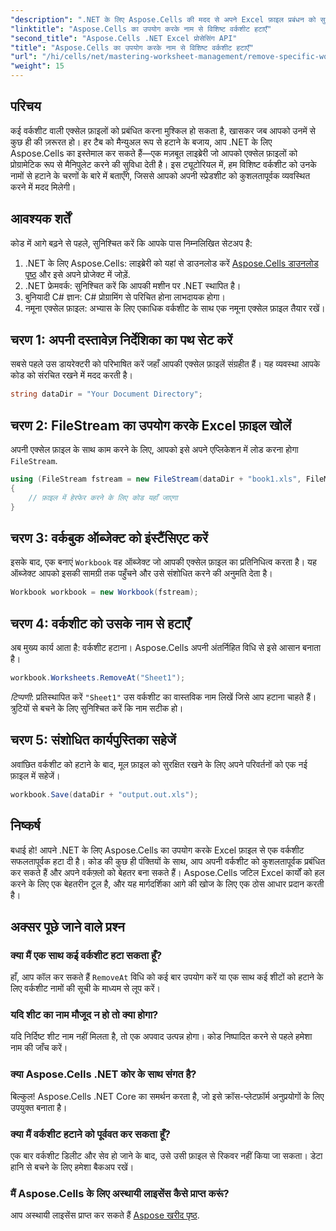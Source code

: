 ```yaml
---
"description": ".NET के लिए Aspose.Cells की मदद से अपने Excel फ़ाइल प्रबंधन को सुव्यवस्थित करना सीखें। यह मार्गदर्शिका आपको विशिष्ट वर्कशीट्स को नाम से प्रोग्रामेटिक रूप से हटाने के चरणों से परिचित कराती है, जिससे आपका समय बचता है और आपकी स्प्रेडशीट व्यवस्थित रहती हैं।"
"linktitle": "Aspose.Cells का उपयोग करके नाम से विशिष्ट वर्कशीट हटाएँ"
"second_title": "Aspose.Cells .NET Excel प्रोसेसिंग API"
"title": "Aspose.Cells का उपयोग करके नाम से विशिष्ट वर्कशीट हटाएँ"
"url": "/hi/cells/net/mastering-worksheet-management/remove-specific-worksheets-by-name/"
"weight": 15
---
```


## परिचय

कई वर्कशीट वाली एक्सेल फ़ाइलों को प्रबंधित करना मुश्किल हो सकता है, खासकर जब आपको उनमें से कुछ ही की ज़रूरत हो। हर टैब को मैन्युअल रूप से हटाने के बजाय, आप .NET के लिए Aspose.Cells का इस्तेमाल कर सकते हैं—एक मज़बूत लाइब्रेरी जो आपको एक्सेल फ़ाइलों को प्रोग्रामेटिक रूप से मैनिपुलेट करने की सुविधा देती है। इस ट्यूटोरियल में, हम विशिष्ट वर्कशीट को उनके नामों से हटाने के चरणों के बारे में बताएँगे, जिससे आपको अपनी स्प्रेडशीट को कुशलतापूर्वक व्यवस्थित करने में मदद मिलेगी।

## आवश्यक शर्तें

कोड में आगे बढ़ने से पहले, सुनिश्चित करें कि आपके पास निम्नलिखित सेटअप है:

1. .NET के लिए Aspose.Cells: लाइब्रेरी को यहां से डाउनलोड करें [Aspose.Cells डाउनलोड पृष्ठ](https://releases.aspose.com/cells/net/) और इसे अपने प्रोजेक्ट में जोड़ें.
2. .NET फ्रेमवर्क: सुनिश्चित करें कि आपकी मशीन पर .NET स्थापित है।
3. बुनियादी C# ज्ञान: C# प्रोग्रामिंग से परिचित होना लाभदायक होगा।
4. नमूना एक्सेल फ़ाइल: अभ्यास के लिए एकाधिक वर्कशीट के साथ एक नमूना एक्सेल फ़ाइल तैयार रखें।

## चरण 1: अपनी दस्तावेज़ निर्देशिका का पथ सेट करें

सबसे पहले उस डायरेक्टरी को परिभाषित करें जहाँ आपकी एक्सेल फ़ाइलें संग्रहीत हैं। यह व्यवस्था आपके कोड को संरचित रखने में मदद करती है।

```csharp
string dataDir = "Your Document Directory";
```

## चरण 2: FileStream का उपयोग करके Excel फ़ाइल खोलें

अपनी एक्सेल फ़ाइल के साथ काम करने के लिए, आपको इसे अपने एप्लिकेशन में लोड करना होगा `FileStream`.

```csharp
using (FileStream fstream = new FileStream(dataDir + "book1.xls", FileMode.Open))
{
    // फ़ाइल में हेरफेर करने के लिए कोड यहाँ जाएगा
}
```

## चरण 3: वर्कबुक ऑब्जेक्ट को इंस्टैंसिएट करें

इसके बाद, एक बनाएं `Workbook` वह ऑब्जेक्ट जो आपकी एक्सेल फ़ाइल का प्रतिनिधित्व करता है। यह ऑब्जेक्ट आपको इसकी सामग्री तक पहुँचने और उसे संशोधित करने की अनुमति देता है।

```csharp
Workbook workbook = new Workbook(fstream);
```

## चरण 4: वर्कशीट को उसके नाम से हटाएँ

अब मुख्य कार्य आता है: वर्कशीट हटाना। Aspose.Cells अपनी अंतर्निहित विधि से इसे आसान बनाता है।

```csharp
workbook.Worksheets.RemoveAt("Sheet1");
```

*टिप्पणी*: प्रतिस्थापित करें `"Sheet1"` उस वर्कशीट का वास्तविक नाम लिखें जिसे आप हटाना चाहते हैं। त्रुटियों से बचने के लिए सुनिश्चित करें कि नाम सटीक हो।

## चरण 5: संशोधित कार्यपुस्तिका सहेजें

अवांछित वर्कशीट को हटाने के बाद, मूल फ़ाइल को सुरक्षित रखने के लिए अपने परिवर्तनों को एक नई फ़ाइल में सहेजें।

```csharp
workbook.Save(dataDir + "output.out.xls");
```

## निष्कर्ष

बधाई हो! आपने .NET के लिए Aspose.Cells का उपयोग करके Excel फ़ाइल से एक वर्कशीट सफलतापूर्वक हटा दी है। कोड की कुछ ही पंक्तियों के साथ, आप अपनी वर्कशीट को कुशलतापूर्वक प्रबंधित कर सकते हैं और अपने वर्कफ़्लो को बेहतर बना सकते हैं। Aspose.Cells जटिल Excel कार्यों को हल करने के लिए एक बेहतरीन टूल है, और यह मार्गदर्शिका आगे की खोज के लिए एक ठोस आधार प्रदान करती है।

## अक्सर पूछे जाने वाले प्रश्न

### क्या मैं एक साथ कई वर्कशीट हटा सकता हूँ?

हाँ, आप कॉल कर सकते हैं `RemoveAt` विधि को कई बार उपयोग करें या एक साथ कई शीटों को हटाने के लिए वर्कशीट नामों की सूची के माध्यम से लूप करें।

### यदि शीट का नाम मौजूद न हो तो क्या होगा?

यदि निर्दिष्ट शीट नाम नहीं मिलता है, तो एक अपवाद उत्पन्न होगा। कोड निष्पादित करने से पहले हमेशा नाम की जाँच करें।

### क्या Aspose.Cells .NET कोर के साथ संगत है?

बिल्कुल! Aspose.Cells .NET Core का समर्थन करता है, जो इसे क्रॉस-प्लेटफ़ॉर्म अनुप्रयोगों के लिए उपयुक्त बनाता है।

### क्या मैं वर्कशीट हटाने को पूर्ववत कर सकता हूँ?

एक बार वर्कशीट डिलीट और सेव हो जाने के बाद, उसे उसी फ़ाइल से रिकवर नहीं किया जा सकता। डेटा हानि से बचने के लिए हमेशा बैकअप रखें।

### मैं Aspose.Cells के लिए अस्थायी लाइसेंस कैसे प्राप्त करूं?

आप अस्थायी लाइसेंस प्राप्त कर सकते हैं [Aspose खरीद पृष्ठ](https://purchase.aspose.com/temporary-license/).